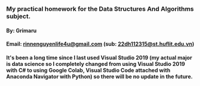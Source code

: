 ### My practical homework for the Data Structures And Algorithms subject.
#### By: Grimaru
#### Email: rinnenguyenlife4u@gmail.com (sub: 22dh112315@st.huflit.edu.vn)
#### It's been a long time since I last used Visual Studio 2019 (my actual major is data science so I completely changed from using Visual Studio 2019 with C# to using Google Colab, Visual Studio Code attached with Anaconda Navigator with Python) so there will be no update in the future.
